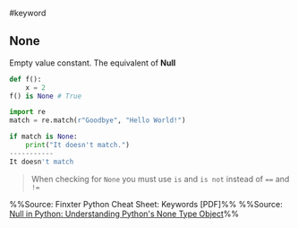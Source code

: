 #keyword 
## None
Empty value constant. The equivalent of **Null**

```py
def f():
	x = 2
f() is None # True
```

```py
import re
match = re.match(r"Goodbye", "Hello World!")

if match is None:
	print("It doesn't match.")
-----------
It doesn't match
```

> When checking for `None` you must use `is` and `is not` instead of `==` and `!=`


%%Source: Finxter Python Cheat Sheet: Keywords [PDF]%%
%%Source: [Null in Python: Understanding Python's None Type Object](https://realpython.com/null-in-python/)%%